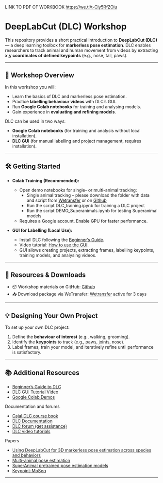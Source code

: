 
LINK TO PDF OF WORKBOOK
https://we.tl/t-Cly5RfZOiu


# DeepLabCut (DLC) Workshop

This repository provides a short practical introduction to **DeepLabCut (DLC)** — a deep learning toolbox for **markerless pose estimation**. DLC enables researchers to track animal and human movement from videos by extracting **x,y coordinates of defined keypoints** (e.g., nose, tail, paws).

---

## 🚀 Workshop Overview

In this workshop you will:

- Learn the basics of DLC and markerless pose estimation.  
- Practice **labelling behaviour videos** with DLC’s GUI.  
- Run **Google Colab notebooks** for training and analysing models.  
- Gain experience in **evaluating and refining models**.  

DLC can be used in two ways:
- **Google Colab notebooks** (for training and analysis without local installation).  
- **DLC GUI** (for manual labelling and project management, requires installation).  

---

## 🛠️ Getting Started

- **Colab Training (Recommended):**  
  - Open demo notebooks for single- or multi-animal tracking:  
    - Single animal tracking – please download the folder with data and script from [Wetransfer](https://we.tl/t-wTCBfrtxx2) or on [Github](https://github.com/AnnaStuckert/DeepLabCutWorkshupAlmer-a2025)
    - Run the script DLC_training.ipynb for training a DLC project
    - Run the script DEMO_Superanimals.ipynb for testing Superanimal models
  - Requires a Google account. Enable GPU for faster performance.  


- **GUI for Labelling (Local Use):**  
  - Install DLC following the [Beginner’s Guide](https://deeplabcut.github.io/DeepLabCut/docs/beginner-guides/beginners-guide.html).  
  - Video tutorial: [How to use the GUI](https://www.youtube.com/watch?v=ofFx0vTMSxE).  
  - GUI allows creating projects, extracting frames, labelling keypoints, training models, and analysing videos.  

---

## 📂 Resources & Downloads

- 📦 Workshop materials on GitHub: [Github](https://github.com/AnnaStuckert/DeepLabCutWorkshupAlmer-a2025)  
- 📥 Download package via WeTransfer: [Wetransfer](https://we.tl/t-ynGT0lGW8I) active for 3 days

---

## 💡 Designing Your Own Project

To set up your own DLC project:
1. Define the **behaviour of interest** (e.g., walking, grooming).  
2. Identify the **keypoints** to track (e.g., paws, joints, nose).  
3. Label frames, train your model, and iteratively refine until performance is satisfactory.  

---

## 📚 Additional Resources

- [Beginner’s Guide to DLC](https://deeplabcut.github.io/DeepLabCut/docs/beginner-guides/beginners-guide.html)  
- [DLC GUI Tutorial Video](https://www.youtube.com/watch?v=ofFx0vTMSxE)  
- [Google Colab Demos](https://github.com/DeepLabCut/DeepLabCut/tree/master/examples/COLAB)  


Documentation and forums
- [Cajal DLC course book](https://alexemg.github.io/DLC-Cajal-Course/content/Day1_Overview.html)
- [DLC Documentation](https://deeplabcut.github.io/DeepLabCut/README.html)
- [DLC forum (get assistance)](https://forum.image.sc/tag/deeplabcut)
- [DLC video tutorials](https://www.youtube.com/@deeplabcut7702)

Papers
- [Using DeepLabCut for 3D markerless pose estimation across species and behaviors](https://www.nature.com/articles/s41596-019-0176-0)
- [Multi-animal pose estimation](https://www.nature.com/articles/s41592-022-01443-0)
- [SuperAnimal pretrained pose estimation models](https://www.nature.com/articles/s41467-024-48792-2)
- [Keypoint-MoSeq](https://www.nature.com/articles/s41592-024-02318-2)

---
